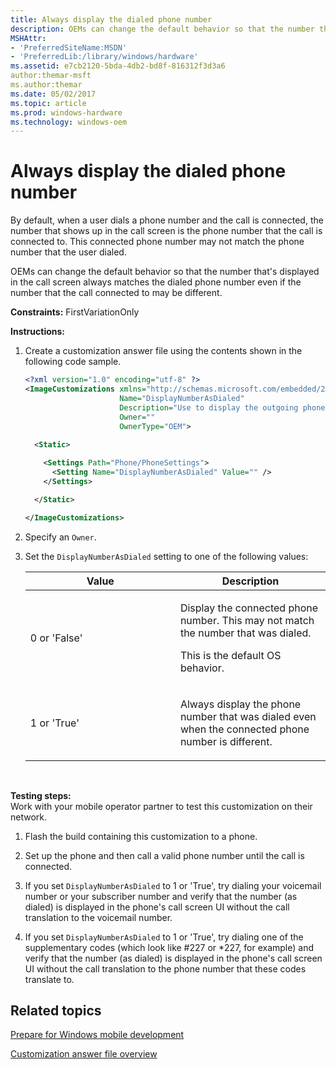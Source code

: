 ```yaml
---
title: Always display the dialed phone number
description: OEMs can change the default behavior so that the number that's displayed in the call screen always matches the dialed phone number even if the number that the call connected to may be different.
MSHAttr:
- 'PreferredSiteName:MSDN'
- 'PreferredLib:/library/windows/hardware'
ms.assetid: e7cb2120-5bda-4db2-bd8f-816312f3d3a6
author:themar-msft
ms.author:themar
ms.date: 05/02/2017
ms.topic: article
ms.prod: windows-hardware
ms.technology: windows-oem
---
```


# Always display the dialed phone number


By default, when a user dials a phone number and the call is connected, the number that shows up in the call screen is the phone number that the call is connected to. This connected phone number may not match the phone number that the user dialed.

OEMs can change the default behavior so that the number that's displayed in the call screen always matches the dialed phone number even if the number that the call connected to may be different.

<a href="" id="constraints---firstvariationonly"></a>**Constraints:** FirstVariationOnly  

<a href="" id="instructions-"></a>**Instructions:**  
1.  Create a customization answer file using the contents shown in the following code sample.

    ```XML
    <?xml version="1.0" encoding="utf-8" ?>  
    <ImageCustomizations xmlns="http://schemas.microsoft.com/embedded/2004/10/ImageUpdate"  
                         Name="DisplayNumberAsDialed"  
                         Description="Use to display the outgoing phone number that was dialed rather than the number that the call was connected to. "  
                         Owner=""  
                         OwnerType="OEM"> 
      
      <Static>  

        <Settings Path="Phone/PhoneSettings">  
          <Setting Name="DisplayNumberAsDialed" Value="" />
        </Settings>  

      </Static>

    </ImageCustomizations>
    ```

2.  Specify an `Owner`.

3.  Set the `DisplayNumberAsDialed` setting to one of the following values:

    <table>
    <colgroup>
    <col width="50%" />
    <col width="50%" />
    </colgroup>
    <thead>
    <tr class="header">
    <th>Value</th>
    <th>Description</th>
    </tr>
    </thead>
    <tbody>
    <tr class="odd">
    <td><p>0 or 'False'</p></td>
    <td><p>Display the connected phone number. This may not match the number that was dialed.</p>
    <p>This is the default OS behavior.</p></td>
    </tr>
    <tr class="even">
    <td><p>1 or 'True'</p></td>
    <td><p>Always display the phone number that was dialed even when the connected phone number is different.</p></td>
    </tr>
    </tbody>
    </table>

     

<a href="" id="testing-steps-"></a>**Testing steps:**  
Work with your mobile operator partner to test this customization on their network.

1.  Flash the build containing this customization to a phone.

2.  Set up the phone and then call a valid phone number until the call is connected.

3.  If you set `DisplayNumberAsDialed` to 1 or 'True', try dialing your voicemail number or your subscriber number and verify that the number (as dialed) is displayed in the phone's call screen UI without the call translation to the voicemail number.

4.  If you set `DisplayNumberAsDialed` to 1 or 'True', try dialing one of the supplementary codes (which look like \#227 or \*227, for example) and verify that the number (as dialed) is displayed in the phone's call screen UI without the call translation to the phone number that these codes translate to.

## Related topics

[Prepare for Windows mobile development](https://docs.microsoft.com/en-us/windows-hardware/manufacture/mobile/preparing-for-windows-mobile-development)

[Customization answer file overview](https://docs.microsoft.com/en-us/windows-hardware/customize/mobile/mcsf/customization-answer-file)
